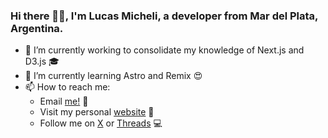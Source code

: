 ### Hi there 👋🏻, I'm Lucas Micheli, a developer from Mar del Plata, Argentina.

- 🔭 I’m currently working to consolidate my knowledge of Next.js and D3.js 🎓
- 🌱 I’m currently learning Astro and Remix 😍
- 📫 How to reach me:
  - Email [me!](mailto:hello@lucasmicheli.com) 📩
  - Visit my personal [website](https://lucasmicheli.com) 👀
  - Follow me on [X](https://x.com/LucasMicheli) or [Threads](https://www.threads.net/@lucasmicheli) 💻
